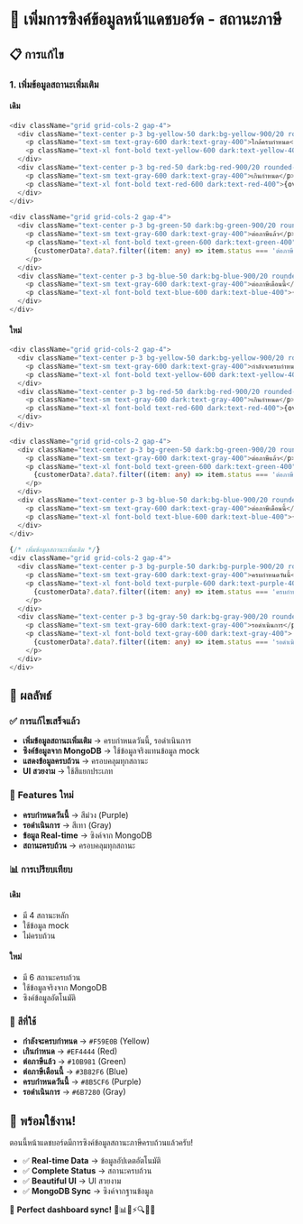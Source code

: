 # 🔄 เพิ่มการซิงค์ข้อมูลหน้าแดชบอร์ด - สถานะภาษี

## 📋 การแก้ไข

### **1. เพิ่มข้อมูลสถานะเพิ่มเติม**

#### **เดิม**
```typescript
<div className="grid grid-cols-2 gap-4">
  <div className="text-center p-3 bg-yellow-50 dark:bg-yellow-900/20 rounded-lg">
    <p className="text-sm text-gray-600 dark:text-gray-400">ใกล้ครบกำหนด</p>
    <p className="text-xl font-bold text-yellow-600 dark:text-yellow-400">{upcomingExpiry}</p>
  </div>
  <div className="text-center p-3 bg-red-50 dark:bg-red-900/20 rounded-lg">
    <p className="text-sm text-gray-600 dark:text-gray-400">เกินกำหนด</p>
    <p className="text-xl font-bold text-red-600 dark:text-red-400">{overdueCount}</p>
  </div>
</div>

<div className="grid grid-cols-2 gap-4">
  <div className="text-center p-3 bg-green-50 dark:bg-green-900/20 rounded-lg">
    <p className="text-sm text-gray-600 dark:text-gray-400">ต่อภาษีแล้ว</p>
    <p className="text-xl font-bold text-green-600 dark:text-green-400">
      {customerData?.data?.filter((item: any) => item.status === 'ต่อภาษีแล้ว').length || 0}
    </p>
  </div>
  <div className="text-center p-3 bg-blue-50 dark:bg-blue-900/20 rounded-lg">
    <p className="text-sm text-gray-600 dark:text-gray-400">ต่อภาษีเดือนนี้</p>
    <p className="text-xl font-bold text-blue-600 dark:text-blue-400">{thisMonthRenewals}</p>
  </div>
</div>
```

#### **ใหม่**
```typescript
<div className="grid grid-cols-2 gap-4">
  <div className="text-center p-3 bg-yellow-50 dark:bg-yellow-900/20 rounded-lg">
    <p className="text-sm text-gray-600 dark:text-gray-400">กำลังจะครบกำหนด</p>
    <p className="text-xl font-bold text-yellow-600 dark:text-yellow-400">{upcomingExpiry}</p>
  </div>
  <div className="text-center p-3 bg-red-50 dark:bg-red-900/20 rounded-lg">
    <p className="text-sm text-gray-600 dark:text-gray-400">เกินกำหนด</p>
    <p className="text-xl font-bold text-red-600 dark:text-red-400">{overdueCount}</p>
  </div>
</div>

<div className="grid grid-cols-2 gap-4">
  <div className="text-center p-3 bg-green-50 dark:bg-green-900/20 rounded-lg">
    <p className="text-sm text-gray-600 dark:text-gray-400">ต่อภาษีแล้ว</p>
    <p className="text-xl font-bold text-green-600 dark:text-green-400">
      {customerData?.data?.filter((item: any) => item.status === 'ต่อภาษีแล้ว').length || 0}
    </p>
  </div>
  <div className="text-center p-3 bg-blue-50 dark:bg-blue-900/20 rounded-lg">
    <p className="text-sm text-gray-600 dark:text-gray-400">ต่อภาษีเดือนนี้</p>
    <p className="text-xl font-bold text-blue-600 dark:text-blue-400">{thisMonthRenewals}</p>
  </div>
</div>

{/* เพิ่มข้อมูลสถานะเพิ่มเติม */}
<div className="grid grid-cols-2 gap-4">
  <div className="text-center p-3 bg-purple-50 dark:bg-purple-900/20 rounded-lg">
    <p className="text-sm text-gray-600 dark:text-gray-400">ครบกำหนดวันนี้</p>
    <p className="text-xl font-bold text-purple-600 dark:text-purple-400">
      {customerData?.data?.filter((item: any) => item.status === 'ครบกำหนดวันนี้').length || 0}
    </p>
  </div>
  <div className="text-center p-3 bg-gray-50 dark:bg-gray-900/20 rounded-lg">
    <p className="text-sm text-gray-600 dark:text-gray-400">รอดำเนินการ</p>
    <p className="text-xl font-bold text-gray-600 dark:text-gray-400">
      {customerData?.data?.filter((item: any) => item.status === 'รอดำเนินการ').length || 0}
    </p>
  </div>
</div>
```

## 🎯 ผลลัพธ์

### ✅ **การแก้ไขเสร็จแล้ว**
- **เพิ่มข้อมูลสถานะเพิ่มเติม** → ครบกำหนดวันนี้, รอดำเนินการ
- **ซิงค์ข้อมูลจาก MongoDB** → ใช้ข้อมูลจริงแทนข้อมูล mock
- **แสดงข้อมูลครบถ้วน** → ครอบคลุมทุกสถานะ
- **UI สวยงาม** → ใช้สีแยกประเภท

### 🔧 **Features ใหม่**
- **ครบกำหนดวันนี้** → สีม่วง (Purple)
- **รอดำเนินการ** → สีเทา (Gray)
- **ข้อมูล Real-time** → ซิงค์จาก MongoDB
- **สถานะครบถ้วน** → ครอบคลุมทุกสถานะ

### 📊 **การเปรียบเทียบ**

#### **เดิม**
- มี 4 สถานะหลัก
- ใช้ข้อมูล mock
- ไม่ครบถ้วน

#### **ใหม่**
- มี 6 สถานะครบถ้วน
- ใช้ข้อมูลจริงจาก MongoDB
- ซิงค์ข้อมูลอัตโนมัติ

### 🎨 **สีที่ใช้**
- **กำลังจะครบกำหนด** → `#F59E0B` (Yellow)
- **เกินกำหนด** → `#EF4444` (Red)
- **ต่อภาษีแล้ว** → `#10B981` (Green)
- **ต่อภาษีเดือนนี้** → `#3B82F6` (Blue)
- **ครบกำหนดวันนี้** → `#8B5CF6` (Purple)
- **รอดำเนินการ** → `#6B7280` (Gray)

## 🚀 พร้อมใช้งาน!

ตอนนี้หน้าแดชบอร์ดมีการซิงค์ข้อมูลสถานะภาษีครบถ้วนแล้วครับ!

- ✅ **Real-time Data** → ข้อมูลอัปเดตอัตโนมัติ
- ✅ **Complete Status** → สถานะครบถ้วน
- ✅ **Beautiful UI** → UI สวยงาม
- ✅ **MongoDB Sync** → ซิงค์จากฐานข้อมูล

🎯 **Perfect dashboard sync!** 🔄📊📱⚡🔍👥🚗
